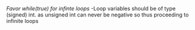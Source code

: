 *Favor while(true) for infinte loops* 
-Loop variables should be of type (signed) int.
as unsigned int can never be negative so thus proceeding to infinite loops
